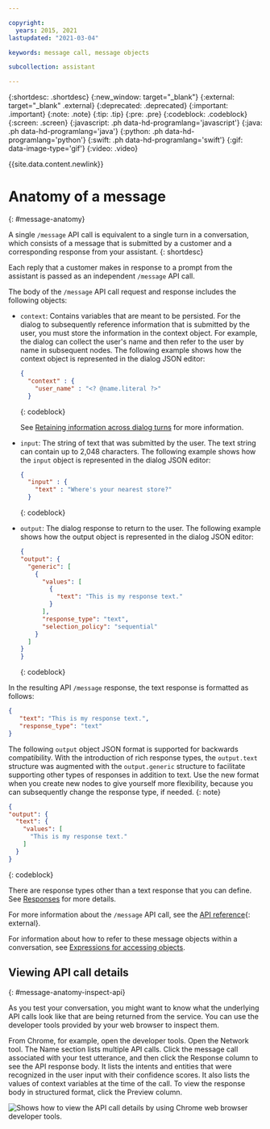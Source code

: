 ```yaml
---

copyright:
  years: 2015, 2021
lastupdated: "2021-03-04"

keywords: message call, message objects

subcollection: assistant

---
```


{:shortdesc: .shortdesc}
{:new_window: target="_blank"}
{:external: target="_blank" .external}
{:deprecated: .deprecated}
{:important: .important}
{:note: .note}
{:tip: .tip}
{:pre: .pre}
{:codeblock: .codeblock}
{:screen: .screen}
{:javascript: .ph data-hd-programlang='javascript'}
{:java: .ph data-hd-programlang='java'}
{:python: .ph data-hd-programlang='python'}
{:swift: .ph data-hd-programlang='swift'}
{:gif: data-image-type='gif'}
{:video: .video}

{{site.data.content.newlink}}

# Anatomy of a message
{: #message-anatomy}

A single `/message` API call is equivalent to a single turn in a conversation, which consists of a message that is submitted by a customer and a corresponding response from your assistant.
{: shortdesc}

Each reply that a customer makes in response to a prompt from the assistant is passed as an independent `/message` API call.

The body of the `/message` API call request and response includes the following objects:

- `context`: Contains variables that are meant to be persisted. For the dialog to subsequently reference information that is submitted by the user, you must store the information in the context object. For example, the dialog can collect the user's name and then refer to the user by name in subsequent nodes. The following example shows how the context object is represented in the dialog JSON editor:

  ```json
  {
    "context" : {
      "user_name" : "<? @name.literal ?>"
    }
  ```
  {: codeblock}

  See [Retaining information across dialog turns](#dialog-runtime-context-dialog) for more information.

- `input`: The string of text that was submitted by the user. The text string can contain up to 2,048 characters. The following example shows how the `input` object is represented in the dialog JSON editor:

  ```json
  {
    "input" : {
      "text" : "Where's your nearest store?"
    }
  ```
  {: codeblock}

- `output`: The dialog response to return to the user. The following example shows how the output object is represented in the dialog JSON editor:

  ```json
  {
  "output": {
    "generic": [
      {
        "values": [
          {
            "text": "This is my response text."
          }
        ],
        "response_type": "text",
        "selection_policy": "sequential"
      }
    ]
  }
  }
  ```
  {: codeblock}

In the resulting API `/message` response, the text response is formatted as follows:

```json
{
   "text": "This is my response text.",
   "response_type": "text"
}
```

The following `output` object JSON format is supported for backwards compatibility. With the introduction of rich response types, the `output.text` structure was augmented with the `output.generic` structure to facilitate supporting other types of responses in addition to text. Use the new format when you create new nodes to give yourself more flexibility, because you can subsequently change the response type, if needed.
{: note}

  ```json
  {
  "output": {
    "text": {
      "values": [
        "This is my response text."
      ]
    }
  }
  ```
  {: codeblock}

There are response types other than a text response that you can define. See [Responses](/docs/assistant?topic=assistant-dialog-overview#dialog-overview-responses) for more details.

For more information about the `/message` API call, see the [API reference](https://{DomainName}/apidocs/assistant/assistant-v2){: external}.

For information about how to refer to these message objects within a conversation, see [Expressions for accessing objects](/docs/assistant?topic=assistant-expression-language).

## Viewing API call details
{: #message-anatomy-inspect-api}

As you test your conversation, you might want to know what the underlying API calls look like that are being returned from the service. You can use the developer tools provided by your web browser to inspect them.

From Chrome, for example, open the developer tools. Open the Network tool. The Name section lists multiple API calls. Click the message call associated with your test utterance, and then click the Response column to see the API response body. It lists the intents and entities that were recognized in the user input with their confidence scores. It also lists the values of context variables at the time of the call. To view the response body in structured format, click the Preview column.

![Shows how to view the API call details by using Chrome web browser developer tools.](images/api-browser-dev.png)
